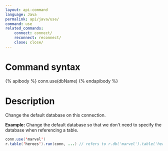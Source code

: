 ```yaml
---
layout: api-command
language: Java
permalink: api/java/use/
command: use
related_commands:
    connect: connect/
    reconnect: reconnect/
    close: close/
---
```


# Command syntax #

{% apibody %}
conn.use(dbName)
{% endapibody %}

# Description #

Change the default database on this connection.

__Example:__ Change the default database so that we don't need to
specify the database when referencing a table.

```java
conn.use('marvel')
r.table('heroes').run(conn, ...) // refers to r.db('marvel').table('heroes')
```

